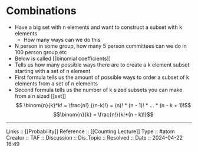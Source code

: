 # Combinations

- Have a big set with n elements and want to construct a subset with k elements
	- How many ways can we do this
- N person in some group, how many 5 person committees can we do in 100 person group etc
- Below is called [[binomial coefficients]]
- Tells us how many possible ways there are to create a k element subset starting with a set of n element
- First formula tells us the amount of possible ways to order a subset of k elements from a set of n  elements
- Second formula tells us the number of k sized subsets you can make from a n sized [[set]]
	$$ \binom{n}{k}*k! = \frac{n!} {(n-k)!} = (n)! * (n - 1)! * ... * (n - k + 1)!$$
$$\binom{n}{k} = \frac{n!}{k!*(n - k)!}$$
---
Links ::  [[Probability]]
Reference :: [[Counting Lecture]]
Type :: #atom
Creator ::
TAF ::
Discussion ::
Dis_Topic :: 
Resolved ::
Date :: 2024-04-22 16:49
